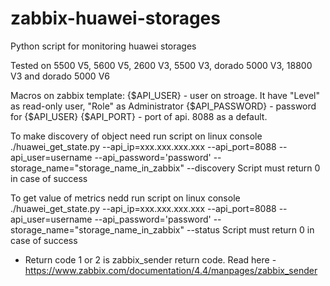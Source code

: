 # zabbix-huawei-storages
Python script for monitoring huawei storages

Tested on   5500 V5, 5600 V5, 2600 V3, 5500 V3, dorado 5000 V3, 18800 V3  and  dorado 5000 V6

Macros on zabbix template:
{$API_USER} - user on stroage. It have "Level" as read-only user, "Role" as Administrator
{$API_PASSWORD} - password for {$API_USER}
{$API_PORT} - port of api. 8088 as a default.

To make discovery of object need run script on linux console ./huawei_get_state.py --api_ip=xxx.xxx.xxx.xxx --api_port=8088 --api_user=username --api_password='password' --storage_name="storage_name_in_zabbix" --discovery
Script must return 0 in case of success

To get value of metrics nedd run script on linux console ./huawei_get_state.py --api_ip=xxx.xxx.xxx.xxx --api_port=8088 --api_user=username --api_password='password' --storage_name="storage_name_in_zabbix" --status
Script must return 0 in case of success

- Return code 1 or 2 is zabbix_sender return code. Read here - https://www.zabbix.com/documentation/4.4/manpages/zabbix_sender
